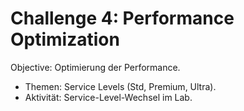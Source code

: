 # Challenge 4: Performance Optimization

Objective: Optimierung der Performance.
- Themen: Service Levels (Std, Premium, Ultra).
- Aktivität: Service-Level-Wechsel im Lab.
